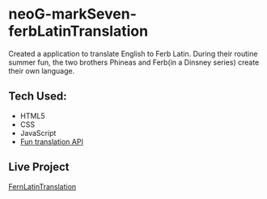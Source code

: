 # neoG-markSeven-ferbLatinTranslation
Created a application to translate English to Ferb Latin. During their routine summer fun, the two brothers Phineas and Ferb(in a Dinsney series) create their own language.

## Tech Used:
* HTML5
* CSS
* JavaScript
* [Fun translation API](https://funtranslations.com/api/ferb-latin)

## Live Project

[FernLatinTranslation](https://fernlatintranslation.netlify.app/)
